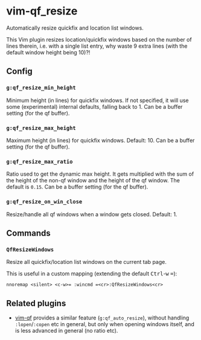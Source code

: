 # vim-qf_resize

Automatically resize quickfix and location list windows.

This Vim plugin resizes location/quickfix windows based on the number of lines
therein, i.e. with a single list entry, why waste 9 extra lines (with the
default window height being 10)?!

## Config

### `g:qf_resize_min_height`

Minimum height (in lines) for quickfix windows.
If not specified, it will use some (experimental) internal defaults, falling
back to 1.
Can be a buffer setting (for the qf buffer).

### `g:qf_resize_max_height`

Maximum height (in lines) for quickfix windows.  Default: 10.
Can be a buffer setting (for the qf buffer).

### `g:qf_resize_max_ratio`

Ratio used to get the dynamic max height.
It gets multiplied with the sum of the height of the non-qf window and the
height of the qf window.  The default is `0.15`.
Can be a buffer setting (for the qf buffer).

### `g:qf_resize_on_win_close`

Resize/handle all qf windows when a window gets closed.  Default: 1.

## Commands

### `QfResizeWindows`

Resize all quickfix/location list windows on the current tab page.

This is useful in a custom mapping (extending the default
<kbd>Ctrl</kbd>-<kbd>w</kbd> <kbd>=</kbd>):

    nnoremap <silent> <c-w>= :wincmd =<cr>:QfResizeWindows<cr>

## Related plugins

- [vim-qf](https://github.com/romainl/vim-qf) provides a similar feature
  (`g:qf_auto_resize`), without handling `:lopen`/`:copen` etc in general,
  but only when opening windows itself, and is less advanced in general (no
  ratio etc).
